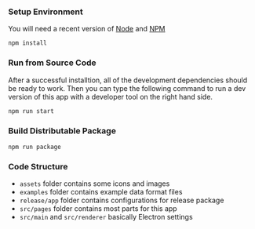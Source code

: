 ### Setup Environment

You will need a recent version of [Node](https://nodejs.org/en/) and [NPM](https://www.npmjs.com/)

```
npm install 
```

### Run from Source Code

After a successful installtion, all of the development dependencies should be ready to work. Then you can type the following command to run a dev version of this app with a developer tool on the right hand side.

```
npm run start
```

### Build Distributable Package

```
npm run package
```
### Code Structure

- `assets` folder contains some icons and images
- `examples` folder contains example data format files
- `release/app` folder contains configurations for release package
- `src/pages` folder contains most parts for this app
- `src/main` and `src/renderer` basically Electron settings
